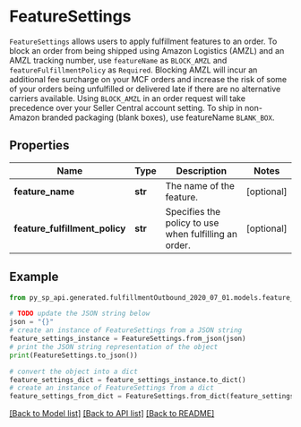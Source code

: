 # FeatureSettings

`FeatureSettings` allows users to apply fulfillment features to an order. To block an order from being shipped using Amazon Logistics (AMZL) and an AMZL tracking number, use `featureName` as `BLOCK_AMZL` and `featureFulfillmentPolicy` as `Required`. Blocking AMZL will incur an additional fee surcharge on your MCF orders and increase the risk of some of your orders being unfulfilled or delivered late if there are no alternative carriers available. Using `BLOCK_AMZL` in an order request will take precedence over your Seller Central account setting. To ship in non-Amazon branded packaging (blank boxes), use featureName `BLANK_BOX`.

## Properties

Name | Type | Description | Notes
------------ | ------------- | ------------- | -------------
**feature_name** | **str** | The name of the feature. | [optional] 
**feature_fulfillment_policy** | **str** | Specifies the policy to use when fulfilling an order. | [optional] 

## Example

```python
from py_sp_api.generated.fulfillmentOutbound_2020_07_01.models.feature_settings import FeatureSettings

# TODO update the JSON string below
json = "{}"
# create an instance of FeatureSettings from a JSON string
feature_settings_instance = FeatureSettings.from_json(json)
# print the JSON string representation of the object
print(FeatureSettings.to_json())

# convert the object into a dict
feature_settings_dict = feature_settings_instance.to_dict()
# create an instance of FeatureSettings from a dict
feature_settings_from_dict = FeatureSettings.from_dict(feature_settings_dict)
```
[[Back to Model list]](../README.md#documentation-for-models) [[Back to API list]](../README.md#documentation-for-api-endpoints) [[Back to README]](../README.md)


